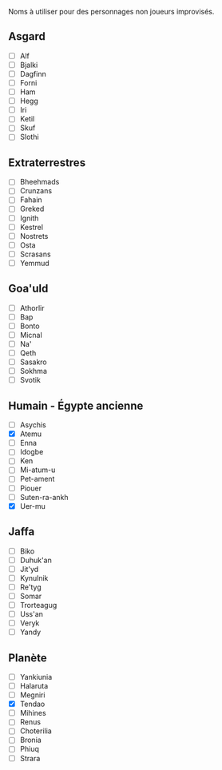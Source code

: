 Noms à utiliser pour des personnages non joueurs improvisés.
## Asgard

- [ ] Alf
- [ ] Bjalki
- [ ] Dagfinn
- [ ] Forni
- [ ] Ham
- [ ] Hegg
- [ ] Iri
- [ ] Ketil
- [ ] Skuf
- [ ] Slothi
## Extraterrestres

- [ ] Bheehmads
- [ ] Crunzans
- [ ] Fahain
- [ ] Greked
- [ ] Ignith
- [ ] Kestrel
- [ ] Nostrets
- [ ] Osta
- [ ] Scrasans
- [ ] Yemmud
## Goa'uld

- [ ] Athorlir
- [ ] Bap
- [ ] Bonto
- [ ] Micnal
- [ ] Na'
- [ ] Qeth
- [ ] Sasakro
- [ ] Sokhma
- [ ] Svotik
## Humain - Égypte ancienne

- [ ] Asychis
- [x] Atemu
- [ ] Enna
- [ ] Idogbe
- [ ] Ken
- [ ] Mi-atum-u
- [ ] Pet-ament
- [ ] Piouer
- [ ] Suten-ra-ankh
- [x] Uer-mu
## Jaffa

- [ ] Biko
- [ ] Duhuk'an
- [ ] Jit'yd
- [ ] Kynulnik
- [ ] Re'tyg
- [ ] Somar
- [ ] Trorteagug
- [ ] Uss'an
- [ ] Veryk
- [ ] Yandy
## Planète

- [ ] Yankiunia
- [ ] Halaruta
- [ ] Megniri
- [x] Tendao
- [ ] Mihines
- [ ] Renus
- [ ] Choterilia
- [ ] Bronia
- [ ] Phiuq
- [ ] Strara
